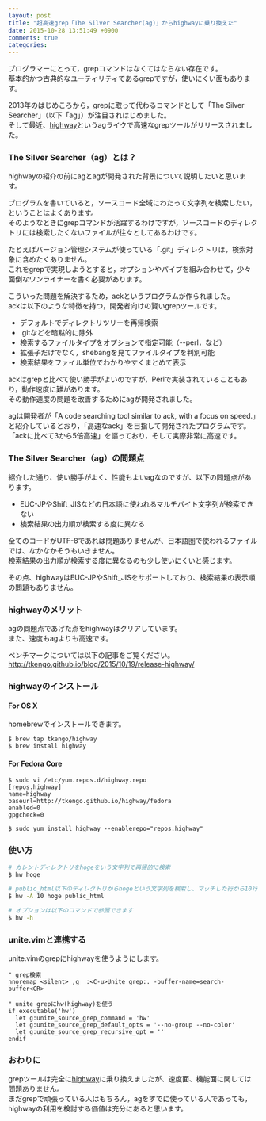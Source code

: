 ```yaml
---
layout: post
title: "超高速grep「The Silver Searcher(ag)」からhighwayに乗り換えた"
date: 2015-10-28 13:51:49 +0900
comments: true
categories: 
---
```

プログラマーにとって，grepコマンドはなくてはならない存在です。  
基本的かつ古典的なユーティリティであるgrepですが，使いにくい面もあります。

2013年のはじめころから，grepに取って代わるコマンドとして「The Silver Searcher」（以下「ag」）が注目されはじめました。  
そして最近、[highway](https://github.com/tkengo/highway)というagライクで高速なgrepツールがリリースされました。

### The Silver Searcher（ag）とは？
highwayの紹介の前にagとagが開発された背景について説明したいと思います。  

プログラムを書いていると，ソースコード全域にわたって文字列を検索したい，ということはよくあります。  
そのようなときにgrepコマンドが活躍するわけですが，ソースコードのディレクトリには検索したくないファイルが往々としてあるわけです。  

たとえばバージョン管理システムが使っている「.git」ディレクトリは，検索対象に含めたくありません。  
これをgrepで実現しようとすると，オプションやパイプを組み合わせて，少々面倒なワンライナーを書く必要があります。

こういった問題を解決するため，ackというプログラムが作られました。  
ackは以下のような特徴を持つ，開発者向けの賢いgrepツールです。

* デフォルトでディレクトリツリーを再帰検索
* .gitなどを暗黙的に除外
* 検索するファイルタイプをオプションで指定可能（--perl，など）
* 拡張子だけでなく，shebangを見てファイルタイプを判別可能
* 検索結果をファイル単位でわかりやすくまとめて表示

ackはgrepと比べて使い勝手がよいのですが，Perlで実装されていることもあり，動作速度に難があります。  
その動作速度の問題を改善するためにagが開発されました。    

agは開発者が「A code searching tool similar to ack, with a focus on speed.」と紹介しているとおり，「高速なack」を目指して開発されたプログラムです。  
「ackに比べて3から5倍高速」を謳っており，そして実際非常に高速です。


### The Silver Searcher（ag）の問題点
紹介した通り、使い勝手がよく、性能もよいagなのですが、以下の問題点があります。  

* EUC-JPやShift_JISなどの日本語に使われるマルチバイト文字列が検索できない
* 検索結果の出力順が検索する度に異なる

全てのコードがUTF-8であれば問題ありませんが、日本語圏で使われるファイルでは、なかなかそうもいきません。  
検索結果の出力順が検索する度に異なるのも少し使いにくいと感じます。  

その点、highwayはEUC-JPやShift_JISをサポートしており、検索結果の表示順の問題もありません。  

### highwayのメリット
agの問題点であげた点をhighwayはクリアしています。  
また、速度もagよりも高速です。  

ベンチマークについては以下の記事をご覧ください。  
http://tkengo.github.io/blog/2015/10/19/release-highway/

### highwayのインストール

#### For OS X
homebrewでインストールできます。


~~~
$ brew tap tkengo/highway
$ brew install highway

~~~

#### For Fedora Core

~~~
$ sudo vi /etc/yum.repos.d/highway.repo
[repos.highway]
name=highway
baseurl=http://tkengo.github.io/highway/fedora
enabled=0
gpgcheck=0

$ sudo yum install highway --enablerepo="repos.highway"

~~~

### 使い方

~~~bash
# カレントディレクトリをhogeをいう文字列で再帰的に検索
$ hw hoge

# public_html以下のディレクトリからhogeという文字列を検索し、マッチした行から10行目までを表示
$ hw -A 10 hoge public_html

# オプションは以下のコマンドで参照できます
$ hw -h

~~~

### unite.vimと連携する
unite.vimのgrepにhighwayを使うようにします。


~~~
" grep検索
nnoremap <silent> ,g  :<C-u>Unite grep:. -buffer-name=search-buffer<CR>

" unite grepにhw(highway)を使う
if executable('hw')
  let g:unite_source_grep_command = 'hw'
  let g:unite_source_grep_default_opts = '--no-group --no-color'
  let g:unite_source_grep_recursive_opt = ''
endif

~~~

### おわりに
grepツールは完全に[highway](https://github.com/tkengo/highway)に乗り換えましたが、速度面、機能面に関しては問題ありません。  
まだgrepで頑張っている人はもちろん，agをすでに使っている人であっても，highwayの利用を検討する価値は充分にあると思います。
